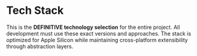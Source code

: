# Tech Stack

This is the **DEFINITIVE technology selection** for the entire project. All development must use these exact versions and approaches. The stack is optimized for Apple Silicon while maintaining cross-platform extensibility through abstraction layers.
